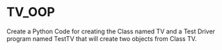 # TV_OOP
Create a Python Code for creating the Class named TV and a Test Driver program named TestTV that will create two objects from Class TV.
